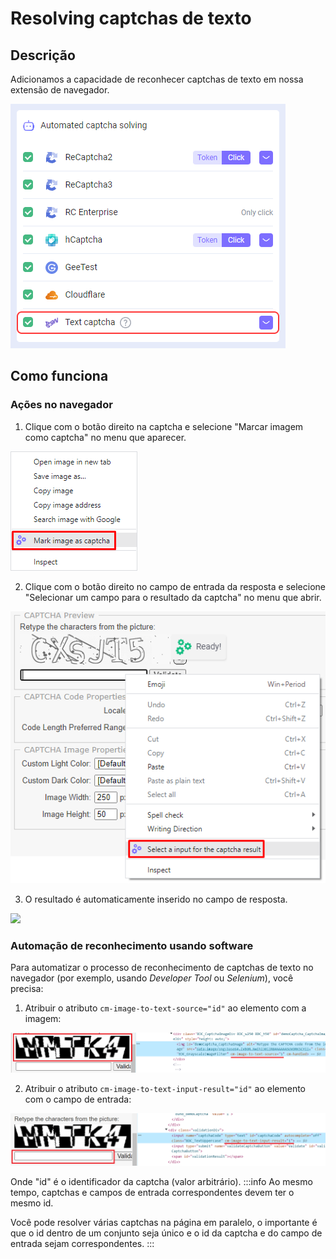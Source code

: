 ﻿---
sidebar_position: 2
---

# Resolving captchas de texto
## Descrição
Adicionamos a capacidade de reconhecer captchas de texto em nossa extensão de navegador.

![](./images/text-captcha-solve/captcha-solving.png)
## Como funciona
### Ações no navegador
1. Clique com o botão direito na captcha e selecione "Marcar imagem como captcha" no menu que aparecer.

![](./images/text-captcha-solve/mark-as-captcha.png)

2. Clique com o botão direito no campo de entrada da resposta e selecione "Selecionar um campo para o resultado da captcha" no menu que abrir.

![](./images/text-captcha-solve/select-input.png)

3. O resultado é automaticamente inserido no campo de resposta.

![](./images/text-captcha-solve/Aspose.Words.f6d390ba-8e92-4611-b5a2-167a5168d8f1.004.png)
### Automação de reconhecimento usando software
Para automatizar o processo de reconhecimento de captchas de texto no navegador (por exemplo, usando *Developer Tool* ou *Selenium*), você precisa:
1. Atribuir o atributo `cm-image-to-text-source="id"` ao elemento com a imagem:

![](./images/text-captcha-solve/exapmle1.png)

2. Atribuir o atributo `cm-image-to-text-input-result="id"` ao elemento com o campo de entrada:

![](./images/text-captcha-solve/exapmle2.png)

Onde "id" é o identificador da captcha (valor arbitrário).
:::info
Ao mesmo tempo, captchas e campos de entrada correspondentes devem ter o mesmo id.

Você pode resolver várias captchas na página em paralelo, o importante é que o id dentro de um conjunto seja único e o id da captcha e do campo de entrada sejam correspondentes.
:::
